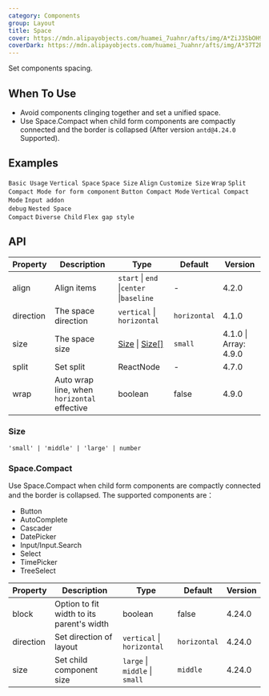 ```yaml
---
category: Components
group: Layout
title: Space
cover: https://mdn.alipayobjects.com/huamei_7uahnr/afts/img/A*ZiJ3SbOH9SUAAAAAAAAAAAAADrJ8AQ/original
coverDark: https://mdn.alipayobjects.com/huamei_7uahnr/afts/img/A*37T2R6O9oi0AAAAAAAAAAAAADrJ8AQ/original
---
```


Set components spacing.

## When To Use

- Avoid components clinging together and set a unified space.
- Use Space.Compact when child form components are compactly connected and the border is collapsed (After version `antd@4.24.0` Supported).

## Examples

<!-- prettier-ignore -->
<code src="./demo/base.tsx">Basic Usage</code>
<code src="./demo/vertical.tsx">Vertical Space</code>
<code src="./demo/size.tsx">Space Size</code>
<code src="./demo/align.tsx">Align</code>
<code src="./demo/customize.tsx">Customize Size</code>
<code src="./demo/wrap.tsx">Wrap</code>
<code src="./demo/split.tsx">Split</code>
<code src="./demo/compact.tsx">Compact Mode for form component</code>
<code src="./demo/compact-buttons.tsx">Button Compact Mode</code>
<code src="./demo/compact-button-vertical.tsx">Vertical Compact Mode</code>
<code src="./demo/compact-debug.tsx" debug>Input addon debug</code>
<code src="./demo/compact-nested.tsx" debug>Nested Space Compact</code>
<code src="./demo/debug.tsx" debug>Diverse Child</code>
<code src="./demo/gap-in-line.tsx" debug>Flex gap style</code>

## API

| Property  | Description                                 | Type                                     | Default      | Version               |
| --------- | ------------------------------------------- | ---------------------------------------- | ------------ | --------------------- |
| align     | Align items                                 | `start` \| `end` \|`center` \|`baseline` | -            | 4.2.0                 |
| direction | The space direction                         | `vertical` \| `horizontal`               | `horizontal` | 4.1.0                 |
| size      | The space size                              | [Size](#size) \| [Size\[\]](#size)       | `small`      | 4.1.0 \| Array: 4.9.0 |
| split     | Set split                                   | ReactNode                                | -            | 4.7.0                 |
| wrap      | Auto wrap line, when `horizontal` effective | boolean                                  | false        | 4.9.0                 |

### Size

`'small' | 'middle' | 'large' | number`

### Space.Compact

Use Space.Compact when child form components are compactly connected and the border is collapsed. The supported components are：

- Button
- AutoComplete
- Cascader
- DatePicker
- Input/Input.Search
- Select
- TimePicker
- TreeSelect

| Property  | Description                                | Type                           | Default      | Version |
| --------- | ------------------------------------------ | ------------------------------ | ------------ | ------- |
| block     | Option to fit width to its parent\'s width | boolean                        | false        | 4.24.0  |
| direction | Set direction of layout                    | `vertical` \| `horizontal`     | `horizontal` | 4.24.0  |
| size      | Set child component size                   | `large` \| `middle` \| `small` | `middle`     | 4.24.0  |
